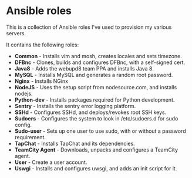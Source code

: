 # Ansible roles

This is a collection of Ansible roles I've used to provision my various servers.

It contains the following roles:

* **Common** - Installs vim and mosh, creates locales and sets timezone.
* **DFBnc** - Clones, builds and configures DFBnc, with a self-signed cert.
* **Java8** - Adds the webupd8 team PPA and installs Java 8.
* **MySQL** - Installs MySQL and generates a random root password.
* **Nginx** - Installs NGinx
* **NodeJS** - Uses the setup script from nodesource.com, and installs nodejs.
* **Python-dev** - Installs packages required for Python development.
* **Sentry** - Installs the sentry error logging platform.
* **SSHd** - Configures SSHd, and deploys/revokes root SSH keys.
* **Sudoers** - Configures the system to look in /etc/sudoers.d for sudo config.
* **Sudo-user** - Sets up one user to use sudo, with or without a password requirement.
* **TapChat** - Installs TapChat and its dependencies.
* **TeamCity Agent** - Downloads, unpacks and configures a TeamCity agent.
* **User** - Create a user account.
* **Uswgi** - Installs and configures uwsgi, and adds an init script for it.

